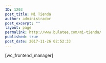 ```yaml
---
ID: 1203
post_title: Mi Tienda
author: administrador
post_excerpt: ""
layout: page
permalink: http://www.bulatee.com/mi-tienda/
published: true
post_date: 2017-11-26 02:52:33
---
```

[wc_frontend_manager]